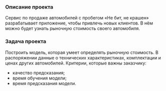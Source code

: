 ### Описание проекта 


Сервис по продаже автомобилей с пробегом «Не бит, не крашен» разрабатывает приложение, чтобы привлечь новых клиентов.
В нём можно будет узнать рыночную стоимость своего автомобиля. 

### Задача проекта

Построить модель, которая умеет определять рыночную стоимость. В распоряжении данные о технических характеристиках, комплектации и ценах других автомобилей.
Критерии, которые важны заказчику:
- качество предсказания;
- время обучения модели;
- время предсказания модели.
